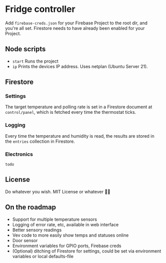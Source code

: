 # Fridge controller

Add `firebase-creds.json` for your Firebase Project to the root dir, and you're all set. Firestore needs to have already been enabled for your Project.

## Node scripts

* `start` Runs the project
* `ip` Prints the devices IP address. Uses netplan (Ubuntu Server 21).

## Firestore

### Settings

The target temperature and polling rate is set in a Firestore document at `control/panel`, which is fetched every time the thermostat ticks.

### Logging

Every time the temperature and humidity is read, the results are stored in the `entries` collection in Firestore.

### Electronics

`todo`

## License

Do whatever you wish. MIT License or whatever 🤷‍♀️

## On the roadmap

* Support for multiple temperature sensors
* Logging of error rate, etc, available in web interface
* Better sensory readings
* Vev code to more easily show temps and statuses online
* Door sensor
* Environment variables for GPIO ports, Firebase creds
* (Optional) ditching of Firestore for settings, could be set via environment variables or local defaults-file

